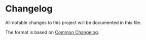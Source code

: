 # Changelog

All notable changes to this project will be documented in this file.

The format is based on [Common Changelog](https://common-changelog.org/).
